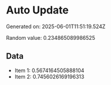 # Auto Update

Generated on: 2025-06-01T11:51:19.524Z

Random value: 0.234865089986525

## Data

- Item 1: 0.5674164505888104
- Item 2: 0.7456026169196313